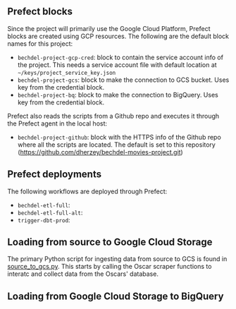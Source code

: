 ## Prefect blocks
Since the project will primarily use the Google Cloud Platform, Prefect blocks are created using GCP resources. The following are the default block names for this project:
- `bechdel-project-gcp-cred`: block to contain the service account info of the project. This needs a service account file with default location at `~/keys/project_service_key.json`
- `bechdel-project-gcs`: block to make the connection to GCS bucket. Uses key from the credential block.
- `bechdel-project-bq`: block to make the  connection to BigQuery. Uses key from the credential block.

Prefect also reads the scripts from a Github repo and executes it through the Prefect agent in the local host:
- `bechdel-project-github`: block with the HTTPS info of the Github repo where all the scripts are located. The default is set to this repository (https://github.com/dherzey/bechdel-movies-project.git)

## Prefect deployments
The following workflows are deployed through Prefect:
- `bechdel-etl-full`: 
- `bechdel-etl-full-alt`:
- `trigger-dbt-prod`:

## Loading from source to Google Cloud Storage
The primary Python script for ingesting data from source to GCS is found in [source_to_gcs.py](https://github.com/dherzey/bechdel-movies-project/blob/main/etl/source_to_gcs.py). This starts by calling the Oscar scraper functions to interatc and collect data from the Oscars' database. 

## Loading from Google Cloud Storage to BigQuery